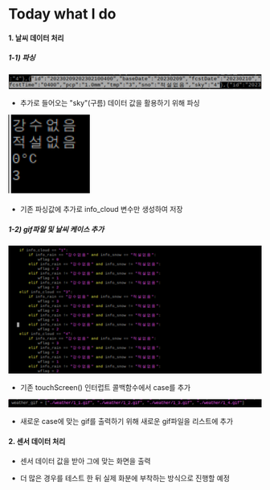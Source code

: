 # Today what I do

#### 1. 날씨 데이터 처리

##### 1-1) 파싱

![image.png](./image.png)

- 추가로 들어오는 "sky"(구름) 데이터 값을 활용하기 위해 파싱

![image-1.png](./image-1.png)

- 기존 파싱값에 추가로 info_cloud 변수만 생성하여 저장

##### 1-2) gif파일 및 날씨 케이스 추가

![image-2.png](./image-2.png)

- 기존 touchScreen() 인터럽트 콜백함수에서 case를 추가

![image-3.png](./image-3.png)

- 새로운 case에 맞는 gif를 출력하기 위해 새로운 gif파일을 리스트에 추가

#### 2. 센서 데이터 처리

- 센서 데이터 값을 받아 그에 맞는 화면을 출력

- 더 많은 경우를 테스트 한 뒤 실제 화분에 부착하는 방식으로 진행할 예정
